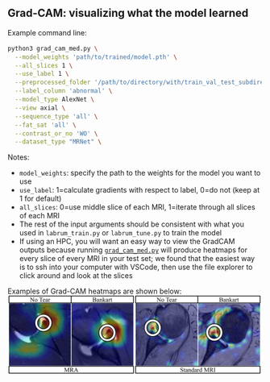 ## Grad-CAM: visualizing what the model learned

Example command line: 
```bash
python3 grad_cam_med.py \
  --model_weights 'path/to/trained/model.pth' \
  --all_slices 1 \
  --use_label 1 \
  --preprocessed_folder '/path/to/directory/with/train_val_test_subdirectories/' \
  --label_column 'abnormal' \
  --model_type AlexNet \
  --view axial \
  --sequence_type 'all' \
  --fat_sat 'all' \
  --contrast_or_no 'WO' \
  --dataset_type "MRNet" \
```
Notes: 
 - ```model_weights```: specify the path to the weights for the model you want to use
 - ```use_label```: 1=calculate gradients with respect to label, 0=do not (keep at 1 for default)
 - ```all_slices```: 0=use middle slice of each MRI, 1=iterate through all slices of each MRI
 - The rest of the input arguments should be consistent with what you used in ```labrum_train.py``` or ```labrum_tune.py``` to train the model
 - If using an HPC, you will want an easy way to view the GradCAM outputs because running [`grad_cam_med.py`](https://github.com/sahilsethi0105/scope-mri/blob/main/grad_cam/grad_cam_med.py) will produce heatmaps for every slice of every MRI in your test set; we found that the easiest way is to ssh into your computer with VSCode, then use the file explorer to click around and look at the slices

Examples of Grad-CAM heatmaps are shown below: 
![Alt text](resize_GradCAMFigure.png)

